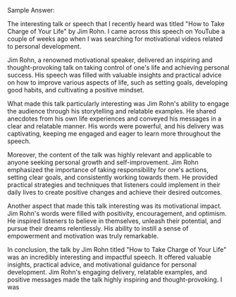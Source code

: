 Sample Answer:

The interesting talk or speech that I recently heard was titled "How to Take Charge of Your Life" by Jim Rohn. I came across this speech on YouTube a couple of weeks ago when I was searching for motivational videos related to personal development.

Jim Rohn, a renowned motivational speaker, delivered an inspiring and thought-provoking talk on taking control of one's life and achieving personal success. His speech was filled with valuable insights and practical advice on how to improve various aspects of life, such as setting goals, developing good habits, and cultivating a positive mindset.

What made this talk particularly interesting was Jim Rohn's ability to engage the audience through his storytelling and relatable examples. He shared anecdotes from his own life experiences and conveyed his messages in a clear and relatable manner. His words were powerful, and his delivery was captivating, keeping me engaged and eager to learn more throughout the speech.

Moreover, the content of the talk was highly relevant and applicable to anyone seeking personal growth and self-improvement. Jim Rohn emphasized the importance of taking responsibility for one's actions, setting clear goals, and consistently working towards them. He provided practical strategies and techniques that listeners could implement in their daily lives to create positive changes and achieve their desired outcomes.

Another aspect that made this talk interesting was its motivational impact. Jim Rohn's words were filled with positivity, encouragement, and optimism. He inspired listeners to believe in themselves, unleash their potential, and pursue their dreams relentlessly. His ability to instill a sense of empowerment and motivation was truly remarkable.

In conclusion, the talk by Jim Rohn titled "How to Take Charge of Your Life" was an incredibly interesting and impactful speech. It offered valuable insights, practical advice, and motivational guidance for personal development. Jim Rohn's engaging delivery, relatable examples, and positive messages made the talk highly inspiring and thought-provoking. I was